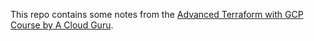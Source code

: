 This repo contains some notes from the [Advanced Terraform with GCP Course by A Cloud Guru](https://www.pluralsight.com/cloud-guru/courses/advanced-terraform-with-gcp).
